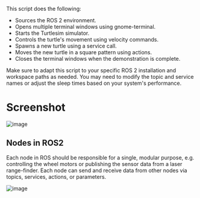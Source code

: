 This script does the following:

 *   Sources the ROS 2 environment.
 *   Opens multiple terminal windows using gnome-terminal.
 *   Starts the Turtlesim simulator.
 *   Controls the turtle's movement using velocity commands.
 *   Spawns a new turtle using a service call.
 *   Moves the new turtle in a square pattern using actions.
 *   Closes the terminal windows when the demonstration is complete.

Make sure to adapt this script to your specific ROS 2 installation and workspace paths as needed. You may need to modify the topic and service names or adjust the sleep times based on your system's performance.

# Screenshot

![image](https://github.com/bonesgone/sms_ros2_class/assets/64888324/1023486b-4c2f-4685-b0f6-0d975ed71a59)



## Nodes in ROS2

Each node in ROS should be responsible for a single, modular purpose, e.g. controlling the wheel motors or publishing the sensor data from a laser range-finder. Each node can send and receive data from other nodes via topics, services, actions, or parameters.

![image](https://github.com/bonesgone/sms_ros2_class/assets/64888324/feaddc02-f046-4d55-8f9e-d530e188fb5b)

